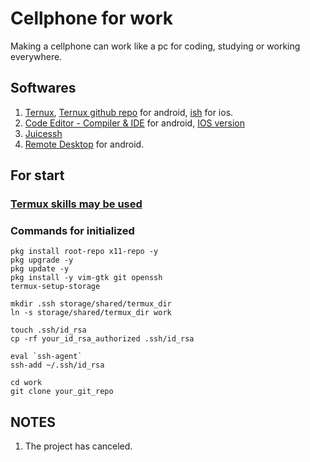 # Cellphone for work

Making a cellphone can work like a pc for coding, studying or working everywhere.

## Softwares

1. [Ternux](https://termux.dev/en/), [Ternux github repo](https://github.com/termux/termux-app) for android, [ish](https://ish.app/) for ios.
2. [Code Editor - Compiler & IDE](https://play.google.com/store/apps/details?id=com.rhmsoft.code&hl=en_US&gl=US) for android, [IOS version](https://apps.apple.com/us/app/code-editor-compiler-ide/id1581290510)
3. [Juicessh](https://juicessh.com/)
4. [Remote Desktop](https://play.google.com/store/apps/details?id=com.microsoft.rdc.androidx&hl=en_US&gl=US) for android.

## For start

### [Termux skills may be used](https://github.com/xingangshi/config_tools/blob/master/006_termux/termux_skills.md)

### Commands for initialized
```
pkg install root-repo x11-repo -y
pkg upgrade -y
pkg update -y
pkg install -y vim-gtk git openssh
termux-setup-storage

mkdir .ssh storage/shared/termux_dir
ln -s storage/shared/termux_dir work

touch .ssh/id_rsa
cp -rf your_id_rsa_authorized .ssh/id_rsa

eval `ssh-agent`
ssh-add ~/.ssh/id_rsa

cd work
git clone your_git_repo
```

## NOTES
1. The project has canceled.
